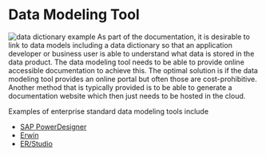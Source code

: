 # Data Modeling Tool

![data dictionary example](https://dataedo.com/asset/img/kb/glossary/sample_data_dictionary_extended.png)
As part of the documentation, it is desirable to link to data models including a data dictionary so that an 
application developer or business user is able to understand what data is stored in the data product.
The data modeling tool needs to be able to provide online accessible documentation to achieve this. 
The optimal solution is if the data modeling tool provides an online portal but often those are cost-prohibitive. 
Another method that is typically provided is to be able to generate a documentation website which then just needs to be 
hosted in the cloud. 

Examples of enterprise standard data modeling tools include
* [SAP PowerDesigner](https://www.sap.com/uk/products/technology-platform/powerdesigner-data-modeling-tools.html)
* [Erwin](https://www.erwin.com/)
* [ER/Studio](https://www.idera.com/products/er-studio/enterprise-data-modeling/)